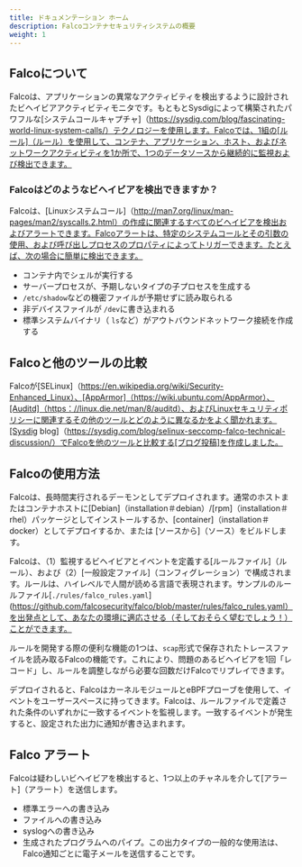 ```yaml
---
title: ドキュメンテーション ホーム
description: Falcoコンテナセキュリティシステムの概要
weight: 1
---
```


## Falcoについて

Falcoは、アプリケーションの異常なアクティビティを検出するように設計されたビヘイビアアクティビティモニタです。もともとSysdigによって構築されたパワフルな[システムコールキャプチャ]（https://sysdig.com/blog/fascinating-world-linux-system-calls/）テクノロジーを使用します。Falcoでは、1組の[ルール]（ルール）を使用して、コンテナ、アプリケーション、ホスト、およびネットワークアクティビティを1か所で、1つのデータソースから継続的に監視および検出できます。

### Falcoはどのようなビヘイビアを検出できますか？

Falcoは、[Linuxシステムコール]（http://man7.org/linux/man-pages/man2/syscalls.2.html）の作成に関連するすべてのビヘイビアを検出およびアラートできます。Falcoアラートは、特定のシステムコールとその引数の使用、および呼び出しプロセスのプロパティによってトリガーできます。たとえば、次の場合に簡単に検出できます。

* コンテナ内でシェルが実行する
* サーバープロセスが、予期しないタイプの子プロセスを生成する
* `/etc/shadow`などの機密ファイルが予期せずに読み取られる
* 非デバイスファイルが `/dev`に書き込まれる
* 標準システムバイナリ（ `ls`など）がアウトバウンドネットワーク接続を作成する

## Falcoと他のツールの比較

Falcoが[SELinux]（https://en.wikipedia.org/wiki/Security-Enhanced_Linux）、[AppArmor]（https://wiki.ubuntu.com/AppArmor）、[Auditd]（https：//linux.die.net/man/8/auditd）、およびLinuxセキュリティポリシーに関連するその他のツールとどのように異なるかをよく聞かれます。[Sysdig blog]（https://sysdig.com/blog/selinux-seccomp-falco-technical-discussion/）でFalcoを他のツールと比較する[ブログ投稿]を作成しました。

## Falcoの使用方法

Falcoは、長時間実行されるデーモンとしてデプロイされます。通常のホストまたはコンテナホストに[Debian]（installation＃debian）/[rpm]（installation＃rhel）パッケージとしてインストールするか、[container]（installation＃docker）としてデプロイするか、または [ソースから]（ソース）をビルドします。

Falcoは、（1）監視するビヘイビアとイベントを定義する[ルールファイル]（ルール）、および（2）[一般設定ファイル]（コンフィグレーション）で構成されます。ルールは、ハイレベルで人間が読める言語で表現されます。サンプルのルールファイル[`./rules/falco_rules.yaml`](https://github.com/falcosecurity/falco/blob/master/rules/falco_rules.yaml）を出発点として、あなたの環境に適応させる（そしておそらく望むでしょう！）ことができます。

ルールを開発する際の便利な機能の1つは、`scap`形式で保存されたトレースファイルを読み取るFalcoの機能です。これにより、問題のあるビヘイビアを1回「レコード」し、ルールを調整しながら必要な回数だけFalcoでリプレイできます。

デプロイされると、FalcoはカーネルモジュールとeBPFプローブを使用して、イベントをユーザースペースに持ってきます。Falcoは、ルールファイルで定義された条件のいずれかに一致するイベントを監視します。一致するイベントが発生すると、設定された出力に通知が書き込まれます。

## Falco アラート

Falcoは疑わしいビヘイビアを検出すると、1つ以上のチャネルを介して[アラート]（アラート）を送信します。

* 標準エラーへの書き込み
* ファイルへの書き込み
* syslogへの書き込み
* 生成されたプログラムへのパイプ。この出力タイプの一般的な使用法は、Falco通知ごとに電子メールを送信することです。
